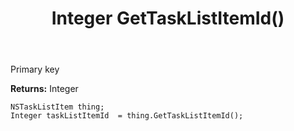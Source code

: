 ﻿---
uid: crmscript_ref_NSTaskListItem_GetTaskListItemId
title: Integer GetTaskListItemId()
intellisense: NSTaskListItem.GetTaskListItemId
keywords: NSTaskListItem, GetTaskListItemId
so.topic: reference
---

Primary key

**Returns:** Integer


```crmscript
NSTaskListItem thing;
Integer taskListItemId  = thing.GetTaskListItemId();
```


